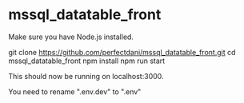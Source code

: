 # mssql_datatable_front

Make sure you have Node.js installed.

  git clone https://github.com/perfectdani/mssql_datatable_front.git
  cd mssql_datatable_front
  npm install
  npm run start

This should now be running on localhost:3000.

You need to rename ".env.dev" to ".env"
